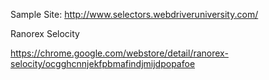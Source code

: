 Sample Site:
http://www.selectors.webdriveruniversity.com/


Ranorex Selocity

https://chrome.google.com/webstore/detail/ranorex-selocity/ocgghcnnjekfpbmafindjmijdpopafoe

